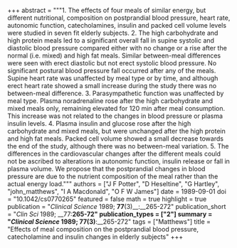 +++
abstract = """1. The effects of four meals of similar energy, but different nutritional, composition on postprandial blood pressure, heart rate, autonomic function, catecholamines, insulin and packed cell volume levels were studied in seven fit elderly subjects. 2. The high carbohydrate and high protein meals led to a significant overall fall in supine systolic and diastolic blood pressure compared either with no change or a rise after the normal (i.e. mixed) and high fat meals. Similar between-meal differences were seen with erect diastolic but not erect systolic blood pressure. No significant postural blood pressure fall occurred after any of the meals. Supine heart rate was unaffected by meal type or by time, and although erect heart rate showed a small increase during the study there was no between-meal difference. 3. Parasympathetic function was unaffected by meal type. Plasma noradrenaline rose after the high carbohydrate and mixed meals only, remaining elevated for 120 min after meal consumption. This increase was not related to the changes in blood pressure or plasma insulin levels. 4. Plasma insulin and glucose rose after the high carbohydrate and mixed meals, but were unchanged after the high protein and high fat meals. Packed cell volume showed a small decrease towards the end of the study, although there was no between-meal variation. 5. The differences in the cardiovascular changes after the different meals could not be ascribed to alterations in autonomic function, insulin release or fall in plasma volume. We propose that the postprandial changes in blood pressure are due to the nutrient composition of the meal rather than the actual energy load."""
authors = ["J F Potter", "D Heseltine", "G Hartley", "john_matthews", "I A Macdonald", "O F W James"]
date = 1989-09-01
doi = "10.1042/cs0770265"
featured = false
math = true
highlight = true
publication = "*Clinical Science* 1989; __77__(3)__:__265-272"
publication_short = "*Clin Sci* 1989; __77:__265-72"
publication_types = ["2"]
summary = "*Clinical Science* 1989; __77__(3)__:__265-272"
tags = ["Matthews"]
title = "Effects of meal composition on the postprandial blood pressure, catecholamine and insulin changes in elderly subjects"
+++
